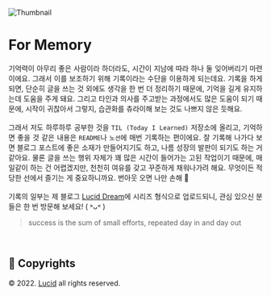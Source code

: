 ![[Thumbnail](https://twitter.com/magar1sug1)](https://github.com/n0hack/TIL/assets/42988225/3678521a-3c4c-494e-8350-8f446cae3a03)

# For Memory

<p align="justify">
기억력이 아무리 좋은 사람이라 하더라도, 시간이 지남에 따라 하나 둘 잊어버리기 마련이에요. 그래서 이를 보조하기 위해 기록이라는 수단을 이용하게 되는데요. 기록을 하게 되면, 단순히 글을 쓰는 것 외에도 생각을 한 번 더 정리하기 때문에, 기억을 길게 유지하는데 도움을 주게 돼요. 그리고 타인과 의사를 주고받는 과정에서도 많은 도움이 되기 때문에, 시작이 귀찮아서 그렇지, 습관화를 츄라이해 보는 것도 나쁘지 않은 듯해요.
<br />
<br />
그래서 저도 하루하루 공부한 것을 <code>TIL (Today I Learned)</code> 저장소에 올리고, 기억하면 좋을 것 같은 내용은 <code>README</code>나 <code>노션</code>에 매번 기록하는 편이에요. 잘 기록해 나가다 보면 블로그 포스트에 좋은 소재가 만들어지기도 하고, 나름 성장의 발판이 되기도 하는 거 같아요. 물론 글을 쓰는 행위 자체가 꽤 많은 시간이 들어가는 고된 작업이기 때문에, 매일같이 하는 건 어렵겠지만, 천천히 여유를 갖고 꾸준하게 채워나가려 해요. 무엇이든 적당한 선에서 즐기는 게 중요하니까요. 번아웃 오면 나만 손해 🫠
<br />
<br /> 
기록의 일부는 제 블로그 <a href="https://lucid-dream.net">Lucid Dream</a>에 시리즈 형식으로 업로드되니, 관심 있으신 분들은 한 번 방문해 보세요! ( ˃ᴗ˂ ) 
</p>

> success is the sum of small efforts, repeated day in and day out

<br />

## 📌 Copyrights

© 2022. [Lucid](mailto:jihun@lucid-dream.net) all rights reserved.

